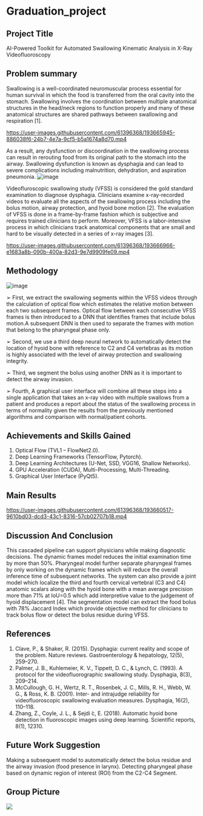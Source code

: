 # Graduation_project

## Project Title 
AI-Powered Toolkit for Automated Swallowing Kinematic Analysis in X-Ray
Videofluoroscopy

## Problem summary
Swallowing is a well-coordinated neuromuscular process essential for human survival in which the food is transferred from the oral cavity into the stomach. Swallowing involves the coordination between multiple anatomical structures in the head/neck regions to function properly and many of these anatomical structures are shared pathways between swallowing and respiration [1]. 


https://user-images.githubusercontent.com/61396368/193665945-886038f6-24b7-4e7a-9cf5-b5a1674a8d70.mp4



As a result, any dysfunction or discoordination in the swallowing process can result in rerouting food from its original path to the stomach into the airway. Swallowing dysfunction is known as dysphagia and can lead to severe complications including malnutrition, dehydration, and aspiration pneumonia. 
![image](https://user-images.githubusercontent.com/61396368/193666088-9de11176-6462-4afd-90e5-9cda02eff94e.png)


Videofluroscopic swallowing study (VFSS) is considered the gold standard examination to diagnose dysphagia. Clinicians examine x-ray-recorded videos to evaluate all the aspects of the swallowing process including the bolus motion, airway protection, and hyoid bone motion [2]. The evaluation of VFSS is done in a frame-by-frame fashion which is subjective and requires trained clinicians to perform. Moreover, VFSS is a labor-intensive process in which clinicians track anatomical components that are small and hard to be visually detected in a series of x-ray images [3].


https://user-images.githubusercontent.com/61396368/193666966-e1683a8b-090b-400a-82d3-9e7d9909fe09.mp4



## Methodology
![image](https://user-images.githubusercontent.com/61396368/193666853-c69744e0-78a8-46c9-b947-c4a4d01ed9fd.png)

➢ First, we extract the swallowing segments within the VFSS videos through the calculation of optical flow which estimates the relative motion between each two subsequent frames. Optical flow between each consecutive VFSS frames is then introduced to a DNN that identifies frames that include bolus motion.A subsequent DNN is then used to separate the frames with motion that belong to the pharyngeal phase only.

➢ Second, we use a third deep neural network to automatically detect the location of hyoid bone with reference to C2 and C4 vertebras as its motion is highly associated with the level of airway protection and swallowing integrity.

➢ Third, we segment the bolus using another DNN as it is important to detect the airway invasion.

➢ Fourth, A graphical user interface will combine all these steps into a single application that takes an x-ray video with multiple swallows from a patient and produces a report about the status of the swallowing process in terms of normality given the results from the previously mentioned algorithms and comparison with normal/patient cohorts.

## Achievements and Skills Gained
1. Optical Flow (TVL1 – FlowNet2.0).
2. Deep Learning Frameworks (TensorFlow, Pytorch).
3. Deep Learning Architectures (U-Net, SSD, VGG16, Shallow Networks).
4. GPU Acceleration (CUDA), Multi-Processing, Multi-Threading.
5. Graphical User Interface (PyQt5).

## Main Results 

https://user-images.githubusercontent.com/61396368/193660517-9610bd03-dcd3-43c1-8316-57cb02707b18.mp4


## Discussion And Conclusion
This cascaded pipeline can support physicians while making diagnostic decisions. The dynamic frames model reduces the initial examination time by more than 50\%. Pharyngeal model further separate pharyngeal frames by only working on the dynamic frames which will reduce the overall inference time of subsequent networks. The system can also provide a joint model which localize the third and fourth cervical vertebral (C3 and C4) anatomic scalars along with the hyoid bone with a mean average precision more than 71% at IoU=0.5 which add interpretive value to the judgement of hyoid displacement [4]. The segmentation model can extract the food bolus with 78% Jaccard Index which provide objective method for clinicians to track bolus flow or detect the bolus residue during VFSS.

## References 
1. Clave, P., & Shaker, R. (2015). Dysphagia: current reality and scope of the problem. Nature reviews. Gastroenterology & hepatology, 12(5), 259–270.
2. Palmer, J. B., Kuhlemeier, K. V., Tippett, D. C., & Lynch, C. (1993). A protocol for the videofluorographic swallowing study. Dysphagia, 8(3), 209–214.
3. McCullough, G. H., Wertz, R. T., Rosenbek, J. C., Mills, R. H., Webb, W. G., & Ross, K. B. (2001). Inter- and intrajudge reliability for videofluoroscopic swallowing evaluation measures. Dysphagia, 16(2), 110–118.
4. Zhang, Z., Coyle, J. L., & Sejdi ́c, E. (2018). Automatic hyoid bone detection in fluoroscopic images using deep learning. Scientific reports, 8(1), 12310.

## Future Work Suggestion
Making a subsequent model to automatically detect the bolus residue and the airway invasion (food presence in larynx). Detecting pharyngeal phase based on dynamic region of interest (ROI) from the C2-C4 Segment.

## Group Picture
<img src="imgs/group_pics/pic.jpg">
